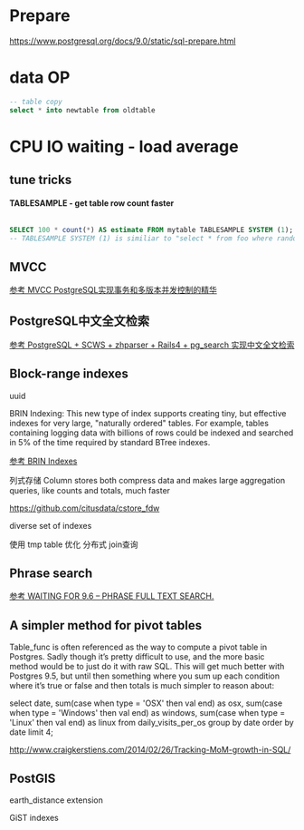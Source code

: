 


# Prepare
https://www.postgresql.org/docs/9.0/static/sql-prepare.html



# data OP

```sql
-- table copy
select * into newtable from oldtable

```



# CPU IO waiting - load average




## tune tricks

#### TABLESAMPLE - get table row count faster

```sql

SELECT 100 * count(*) AS estimate FROM mytable TABLESAMPLE SYSTEM (1);
-- TABLESAMPLE SYSTEM (1) is similiar to "select * from foo where random()<0.01".

```





## MVCC

[参考 MVCC PostgreSQL实现事务和多版本并发控制的精华](http://www.jasongj.com/sql/mvcc/)



## PostgreSQL中文全文检索

[参考 PostgreSQL + SCWS + zhparser + Rails4 + pg_search 实现中文全文检索](http://www.racksam.com/2016/05/03/chinese-full-text-searching-with-postgresql-zhparser-and-rails/)




## Block-range indexes

uuid

BRIN Indexing: This new type of index supports creating tiny, but effective indexes for very large, "naturally ordered" tables. For example, tables containing logging data with billions of rows could be indexed and searched in 5% of the time required by standard BTree indexes.

[参考 BRIN Indexes](https://www.postgresql.org/docs/9.5/static/brin-intro.html)

列式存储
Column stores both compress data and makes large aggregation queries, like counts and totals, much faster

https://github.com/citusdata/cstore_fdw

diverse set of indexes

使用 tmp table 优化 分布式 join查询



## Phrase search
[参考 WAITING FOR 9.6 – PHRASE FULL TEXT SEARCH.](https://www.depesz.com/2016/04/22/waiting-for-9-6-phrase-full-text-search/)



## A simpler method for pivot tables

Table_func is often referenced as the way to compute a pivot table in Postgres. Sadly though it’s pretty difficult to use, and the more basic method would be to just do it with raw SQL. This will get much better with Postgres 9.5, but until then something where you sum up each condition where it’s true or false and then totals is much simpler to reason about:


select date,
       sum(case when type = 'OSX' then val end) as osx,
       sum(case when type = 'Windows' then val end) as windows,
       sum(case when type = 'Linux' then val end) as linux
from daily_visits_per_os
group by date
order by date
limit 4;

http://www.craigkerstiens.com/2014/02/26/Tracking-MoM-growth-in-SQL/


## PostGIS

earth_distance extension

GiST indexes





